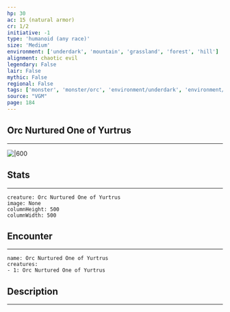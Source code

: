 ```yaml
---
hp: 30
ac: 15 (natural armor)
cr: 1/2
initiative: -1
type: 'humanoid (any race)'    
size: 'Medium'
environment: ['underdark', 'mountain', 'grassland', 'forest', 'hill']
alignment: chaotic evil
legendary: False
lair: False
mythic: False
regional: False
tags: ['monster', 'monster/orc', 'environment/underdark', 'environment/mountain', 'environment/grassland', 'environment/forest', 'environment/hill']
source: "VGM"
page: 184
---
```


## Orc Nurtured One of Yurtrus
---

![|600](D:/Program%20Files/5e.tools/img/bestiary/VGM/Orc%20Nurtured%20One%20of%20Yurtrus.jpg)

## Stats
---

```statblock
creature: Orc Nurtured One of Yurtrus
image: None
columnHeight: 500
columnWidth: 500
```

## Encounter
---

```encounter-table
name: Orc Nurtured One of Yurtrus
creatures:
- 1: Orc Nurtured One of Yurtrus
```

## Description
---




